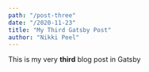 ```yaml
---
path: "/post-three"
date: "/2020-11-23"
title: "My Third Gatsby Post"
author: "Nikki Peel"
---
```


This is my very **third** blog post in Gatsby